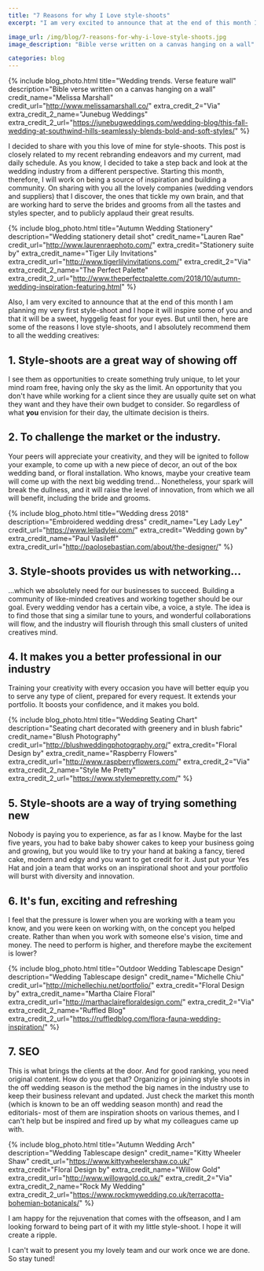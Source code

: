 ```yaml
---
title: "7 Reasons for why I Love style-shoots"
excerpt: "I am very excited to announce that at the end of this month I am planning my very first style-shoot"

image_url: /img/blog/7-reasons-for-why-i-love-style-shoots.jpg
image_description: "Bible verse written on a canvas hanging on a wall"

categories: blog
---
```


{% include blog_photo.html
title="Wedding trends. Verse feature wall"
description="Bible verse written on a canvas hanging on a wall"
credit_name="Melissa Marshall" credit_url="http://www.melissamarshall.co/"
extra_credit_2="Via" extra_credit_2_name="Junebug Weddings"
extra_credit_2_url="https://junebugweddings.com/wedding-blog/this-fall-wedding-at-southwind-hills-seamlessly-blends-bold-and-soft-styles/"
%}

I decided to share with you this love of mine for style-shoots. This post is
closely related to my recent rebranding endeavors and my current, mad daily
schedule. As you know, I decided to take a step back and look at the wedding
industry from a different perspective. Starting this month, therefore, I will
work on being a source of inspiration and building a community. On sharing with
you all the lovely companies (wedding vendors and suppliers)  that I discover,
the ones that tickle my own brain, and that are working hard to serve the brides
and grooms from all the tastes and styles specter, and to publicly applaud their
great results. 

{% include blog_photo.html
title="Autumn Wedding Stationery"
description="Wedding stationery detail shot"
credit_name="Lauren Rae"
credit_url="http://www.laurenraephoto.com/" extra_credit="Stationery suite by"
extra_credit_name="Tiger Lily Invitations"
extra_credit_url="http://www.tigerlilyinvitations.com/"
extra_credit_2="Via"
extra_credit_2_name="The Perfect Palette"
extra_credit_2_url="http://www.theperfectpalette.com/2018/10/autumn-wedding-inspiration-featuring.html"
%}

Also, I am very excited to announce that at the end of this month I am planning
my very first style-shoot and I hope it will inspire some of you and that it
will be a sweet, hyggelig feast for your eyes.  But until then, here are some of
the reasons I love style-shoots, and I absolutely recommend them to all the
wedding creatives:

## 1. Style-shoots are a great way of showing off
I see them as opportunities to create something truly unique, to let your mind
roam free, having only the sky as the limit.  An opportunity that you don't have
while working for a client since they are usually quite set on what they want
and they have their own budget to consider. So regardless of what **you**
envision for their day, the ultimate decision is theirs. 

## 2. To challenge the market or the industry.
Your peers will appreciate your creativity, and they will be ignited to follow
your example, to come up with a new piece of decor, an out of the box wedding
band, or floral installation. Who knows, maybe your creative team will come up
with the next big wedding trend...  Nonetheless, your spark will break the
dullness, and it will raise the level of innovation, from which we all will
benefit, including the bride and grooms.

{% include blog_photo.html
title="Wedding dress 2018"
description="Embroidered wedding dress"
credit_name="Ley Lady Ley"
credit_url="https://www.leiladylei.com/"
extra_credit="Wedding gown by"
extra_credit_name="Paul Vasileff"
extra_credit_url="http://paolosebastian.com/about/the-designer/"
%}

## 3. Style-shoots provides us with networking...
...which we absolutely need for our businesses to succeed.
Building a community of like-minded creatives and working together should be our
goal. Every wedding vendor has a certain vibe, a voice, a style. The idea is to
find those that sing a similar tune to yours, and wonderful collaborations will
flow, and the industry will flourish through this small clusters of united
creatives mind. 

## 4. It makes you a better professional in our industry
Training your creativity with every occasion you have will better equip you to
serve any type of client, prepared for every request. It extends your
portfolio. It boosts your confidence, and it makes you bold.

{% include blog_photo.html
title="Wedding Seating Chart"
description="Seating chart decorated with greenery and in blush fabric"
credit_name="Blush Photography"
credit_url="http://blushweddingphotography.org/"
extra_credit="Floral Design by"
extra_credit_name="Raspberry Flowers"
extra_credit_url="http://www.raspberryflowers.com/"
extra_credit_2="Via"
extra_credit_2_name="Style Me Pretty"
extra_credit_2_url="https://www.stylemepretty.com/"
%}

## 5. Style-shoots are a way of trying something new
Nobody is paying you to experience, as far as I know. Maybe for the last five
years, you had to bake baby shower cakes to keep your business going and
growing, but you would like to try your hand at baking a fancy, tiered cake,
modern and edgy and you want to get credit for it. Just put your Yes Hat and
join a team that works on an inspirational shoot and your portfolio will burst
with diversity and innovation. 

## 6. It's fun, exciting and refreshing
I feel that the pressure is lower when you are working with a team you know, and
you were keen on working with, on the concept you helped create. Rather than
when you work with someone else's vision, time and money. The need to perform is
higher, and therefore maybe the excitement is lower?

{% include blog_photo.html
title="Outdoor Wedding Tablescape Design"
description="Wedding Tablescape design"
credit_name="Michelle Chiu"
credit_url="http://michellechiu.net/portfolio/"
extra_credit="Floral Design by"
extra_credit_name="Martha Claire Floral"
extra_credit_url="http://marthaclairefloraldesign.com/"
extra_credit_2="Via"
extra_credit_2_name="Ruffled Blog"
extra_credit_2_url="https://ruffledblog.com/flora-fauna-wedding-inspiration/"
%}

## 7. SEO
This is what brings the clients at the door. And for good ranking, you need
original content. How do you get that? Organizing or joining style shoots in the
off wedding season is the method the big names in the industry use to keep their
business relevant and updated.  Just check the market this month (which is known
to be an off wedding season month) and read the editorials- most of them are
inspiration shoots on various themes, and I can't help but be inspired and fired
up by what my colleagues came up with. 

{% include blog_photo.html
title="Autumn Wedding Arch"
description="Wedding Tablescape design"
credit_name="Kitty Wheeler Shaw"
credit_url="https://www.kittywheelershaw.co.uk/"
extra_credit="Floral Design by"
extra_credit_name="Willow Gold"
extra_credit_url="http://www.willowgold.co.uk/"
extra_credit_2="Via"
extra_credit_2_name="Rock My Wedding"
extra_credit_2_url="https://www.rockmywedding.co.uk/terracotta-bohemian-botanicals/"
%}

I am happy for the rejuvenation that comes with the offseason, and I am looking
forward to being part of it with my little style-shoot. I hope it will create a
ripple. 

I can't wait to present you my lovely team and our work once we are done.  So
stay tuned!
